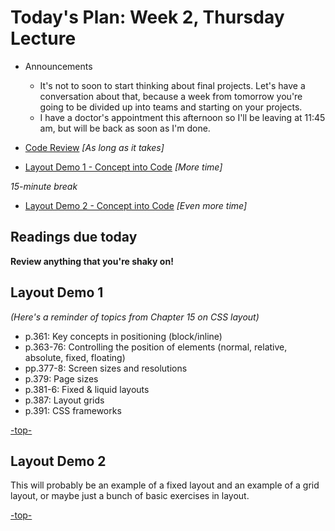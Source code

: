 <a id="top"></a>
# Today's Plan: Week 2, Thursday Lecture

- Announcements
  - It's not to soon to start thinking about final projects. Let's have a conversation about that, because a week from tomorrow you're going to be divided up into teams and starting on your projects.
  - I have a doctor's appointment this afternoon so I'll be leaving at 11:45 am, but will be back as soon as I'm done.

- [Code Review](#codereview) *[As long as it takes]*

- [Layout Demo 1 - Concept into Code](#layout1) *[More time]*

*15-minute break*

- [Layout Demo 2 - Concept into Code](#layout2) *[Even more time]*

## Readings due today

**Review anything that you're shaky on!**

<a id="layout1"></a>
## Layout Demo 1

*(Here's a reminder of topics from Chapter 15 on CSS layout)*

- p.361: Key concepts in positioning (block/inline)
- p.363-76: Controlling the position of elements (normal, relative, absolute, fixed, floating)
- pp.377-8: Screen sizes and resolutions
- p.379: Page sizes
- p.381-6: Fixed & liquid layouts
- p.387: Layout grids
- p.391: CSS frameworks

[-top-](#top)

<a id="layout2"></a>
## Layout Demo 2

This will probably be an example of a fixed layout and an example of a grid layout, or maybe just a bunch of basic exercises in layout.

[-top-](#top)

